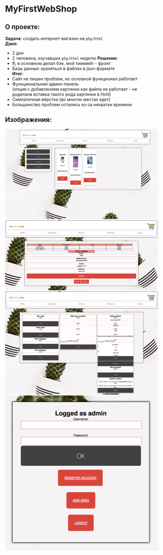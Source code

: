 # MyFirstWebShop

## О проекте:
**Задача**: создать интернет-магазин на `php/html`  
**Дано**:  
+ 2 дня  
+ 2 человека, изучавших `php/html` неделю
**Решение**:  
+ Я, в основном делал бэк, мой тиммейт - фронт  
+ Базы данных храняться в файлах в json-формате  
**Итог**:  
+ Сайт не лишен проблем, но основной функционал работает  
+ Функциональная админ-панель  
(опция с добавлением картинки как файла не работает - не доделана вставка такого рода картинки в html)  
+ Симпатичная вёрстка (во многих местах едет)  
+ Большинство проблем остались из-за нехватки времени  

## Изображения:

![landing](https://raw.githubusercontent.com/liftchampion/MyFirstWebShop/master/imgs/land.png)
![cart](https://raw.githubusercontent.com/liftchampion/MyFirstWebShop/master/imgs/cart.png)
![adm](https://raw.githubusercontent.com/liftchampion/MyFirstWebShop/master/imgs/admin.png)
![login](https://raw.githubusercontent.com/liftchampion/MyFirstWebShop/master/imgs/login.png)
